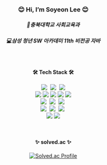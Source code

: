 <div align=center>

### 😊 Hi, I’m Soyeon Lee 😊
<div>
  <h5>📖충북대학교 사회교육과</h5>
  <h5>💻삼성 청년 SW 아카데미 11th 비전공 자바</h5>
</div>
<br>

#### 🛠️ Tech Stack 🛠️
<p>
      <img src="https://img.shields.io/badge/Java-3776AB?style=flat-square&logo=Java&logoColor=white"/></a>&nbsp
      <img src="https://img.shields.io/badge/Javascript-fbb13b?style=flat-square&logo=javascript&logoColor=white"/></a>&nbsp
      <img src="https://img.shields.io/badge/TypeScript-3178C6?style=flat-square&logo=typescript&logoColor=white"/></a>
    <br>
      <img src="https://img.shields.io/badge/Zustand-ecb63e?style=flat-square&logo=zustand"/></a>
      <img src="https://img.shields.io/badge/Axios-5A29E4?logo=axios&logoColor=fff&style=flat-square"/></a>
      <img src="https://img.shields.io/badge/React-20232A?style=flat-square&logo=react&logoColor=61DAFB"/></a>
      <img src="https://img.shields.io/badge/-React%20Query-FF4154?style=flat-square&logo=react%20query&logoColor=white"/></a>
      <img src="https://img.shields.io/badge/next.js-000000?style=flat-square&logo=nextdotjs&logoColor=white"/></a>
    <br>
      <img src="https://img.shields.io/badge/Spring-6DB33F?style=flat-square&logo=Spring&logoColor=white"/></a>&nbsp
      <img src="https://img.shields.io/badge/SpringBoot-6DB33F?style=flat-square&logo=SpringBoot&logoColor=white"/></a>&nbsp
      <img src="https://img.shields.io/badge/Vue.js-4FC08D.svg?&style=flat-squaree&logo=Vue.js&logoColor=white"/></a>&nbsp
    <br>  
      <img src="https://img.shields.io/badge/html5-E34F26?style=flat-square&logo=html5&logoColor=white"/></a>&nbsp
      <img src="https://img.shields.io/badge/github-181717?style=flat-square&logo=github&logoColor=white"></a>&nbsp
      <img src="https://img.shields.io/badge/Mysql-F7DF1E?style=flat-square&logo=MySql&logoColor=white"/></a>&nbsp
    <br>
      <img src="https://img.shields.io/badge/IntelliJ-000000?style=flat-square&logo=intellijidea&logoColor=white">
      <img src="https://img.shields.io/badge/Eclipse-1572B6?style=flat-square&logo=eclipse&logoColor=white"> 
      
  </p>
<!-- - 💞️ 
- 📫 
- 😄 
- ⚡ -->
<br>

#### ✨ solved.ac ✨
[![Solved.ac Profile](http://mazassumnida.wtf/api/v2/generate_badge?boj=aprils401y)](https://solved.ac/aprils401y/)
<!---
lso401/lso401 is a ✨ special ✨ repository because its `README.md` (this file) appears on your GitHub profile.
You can click the Preview link to take a look at your changes.
--->

